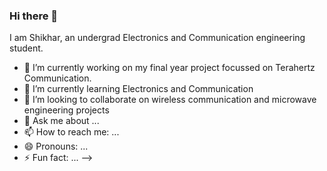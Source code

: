 ### Hi there 👋

I am Shikhar, an undergrad Electronics and Communication engineering student. 


- 🔭 I’m currently working on my final year project focussed on Terahertz Communication.
- 🌱 I’m currently learning Electronics and Communication
- 👯 I’m looking to collaborate on wireless communication and microwave engineering projects
- 💬 Ask me about ...
- 📫 How to reach me: ...
- 😄 Pronouns: ...
- ⚡ Fun fact: ...
-->
